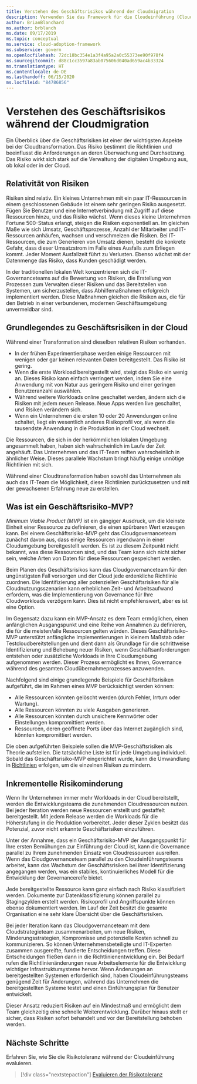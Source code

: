 ```yaml
---
title: Verstehen des Geschäftsrisikos während der Cloudmigration
description: Verwenden Sie das Framework für die Cloudeinführung (Cloud Adoption Framework) für Azure, um sich über Risikomanagementprozesse zu informieren, die Ihnen dabei helfen, Migrationsrisiken zu bewerten, zu verstehen, abzuwägen und zu mindern.
author: BrianBlanchard
ms.author: brblanch
ms.date: 09/17/2019
ms.topic: conceptual
ms.service: cloud-adoption-framework
ms.subservice: govern
ms.openlocfilehash: 72dc18bc354e1a3f4a95a2a0c55373ee90f978f4
ms.sourcegitcommit: d88c1cc3597a83ab075606d040ad659ac4b33324
ms.translationtype: HT
ms.contentlocale: de-DE
ms.lasthandoff: 06/15/2020
ms.locfileid: "84786856"
---
```

# <a name="understand-business-risk-during-cloud-migration"></a>Verstehen des Geschäftsrisikos während der Cloudmigration

Ein Überblick über die Geschäftsrisiken ist einer der wichtigsten Aspekte bei der Cloudtransformation. Das Risiko bestimmt die Richtlinien und beeinflusst die Anforderungen an deren Überwachung und Durchsetzung. Das Risiko wirkt sich stark auf die Verwaltung der digitalen Umgebung aus, ob lokal oder in der Cloud.

## <a name="relativity-of-risk"></a>Relativität von Risiken

Risiken sind relativ. Ein kleines Unternehmen mit ein paar IT-Ressourcen in einem geschlossenen Gebäude ist einem sehr geringen Risiko ausgesetzt. Fügen Sie Benutzer und eine Internetverbindung mit Zugriff auf diese Ressourcen hinzu, und das Risiko wächst. Wenn dieses kleine Unternehmen Fortune 500-Status erlangt, steigen die Risiken exponentiell an. Im gleichen Maße wie sich Umsatz, Geschäftsprozesse, Anzahl der Mitarbeiter und IT-Ressourcen anhäufen, wachsen und verschmelzen die Risiken. Bei IT-Ressourcen, die zum Generieren von Umsatz dienen, besteht die konkrete Gefahr, dass dieser Umsatzstrom im Falle eines Ausfalls zum Erliegen kommt. Jeder Moment Ausfallzeit führt zu Verlusten. Ebenso wächst mit der Datenmenge das Risiko, dass Kunden geschädigt werden.

In der traditionellen lokalen Welt konzentrieren sich die IT-Governanceteams auf die Bewertung von Risiken, die Erstellung von Prozessen zum Verwalten dieser Risiken und das Bereitstellen von Systemen, um sicherzustellen, dass Abhilfemaßnahmen erfolgreich implementiert werden. Diese Maßnahmen gleichen die Risiken aus, die für den Betrieb in einer verbundenen, modernen Geschäftsumgebung unvermeidbar sind.

## <a name="understand-business-risks-in-the-cloud"></a>Grundlegendes zu Geschäftsrisiken in der Cloud

Während einer Transformation sind dieselben relativen Risiken vorhanden.

- In der frühen Experimentierphase werden einige Ressourcen mit wenigen oder gar keinen relevanten Daten bereitgestellt. Das Risiko ist gering.
- Wenn die erste Workload bereitgestellt wird, steigt das Risiko ein wenig an. Dieses Risiko kann einfach verringert werden, indem Sie eine Anwendung mit von Natur aus geringem Risiko und einer geringen Benutzeranzahl auswählen.
- Während weitere Workloads online geschaltet werden, ändern sich die Risiken mit jedem neuen Release. Neue Apps werden live geschaltet, und Risiken verändern sich.
- Wenn ein Unternehmen die ersten 10 oder 20 Anwendungen online schaltet, liegt ein wesentlich anderes Risikoprofil vor, als wenn die tausendste Anwendung in die Produktion in der Cloud wechselt.

Die Ressourcen, die sich in der herkömmlichen lokalen Umgebung angesammelt haben, haben sich wahrscheinlich im Laufe der Zeit angehäuft. Das Unternehmen und das IT-Team reiften wahrscheinlich in ähnlicher Weise. Dieses parallele Wachstum bringt häufig einige unnötige Richtlinien mit sich.

Während einer Cloudtransformation haben sowohl das Unternehmen als auch das IT-Team die Möglichkeit, diese Richtlinien zurückzusetzen und mit der gewachsenen Erfahrung neue zu erstellen.

## <a name="what-is-a-business-risk-mvp"></a>Was ist ein Geschäftsrisiko-MVP?

_Minimum Viable Product (MVP)_ ist ein gängiger Ausdruck, um die kleinste Einheit einer Ressource zu definieren, die einen spürbaren Wert erzeugen kann. Bei einem Geschäftsrisiko-MVP geht das Cloudgovernanceteam zunächst davon aus, dass einige Ressourcen irgendwann in einer Cloudumgebung bereitgestellt werden. Es ist zu diesem Zeitpunkt nicht bekannt, was diese Ressourcen sind, und das Team kann sich nicht sicher sein, welche Arten von Daten für diese Ressourcen gespeichert werden.

Beim Planen des Geschäftsrisikos kann das Cloudgovernanceteam für den ungünstigsten Fall vorsorgen und der Cloud jede erdenkliche Richtlinie zuordnen. Die Identifizierung aller potenziellen Geschäftsrisiken für alle Cloudnutzungsszenarien kann erheblichen Zeit- und Arbeitsaufwand erfordern, was die Implementierung von Governance für Ihre Cloudworkloads verzögern kann. Dies ist nicht empfehlenswert, aber es ist eine Option.

Im Gegensatz dazu kann ein MVP-Ansatz es dem Team ermöglichen, einen anfänglichen Ausgangspunkt und eine Reihe von Annahmen zu definieren, die für die meisten/alle Ressourcen gelten würden. Dieses Geschäftsrisiko-MVP unterstützt anfängliche Implementierungen in kleinem Maßstab oder Testcloudbereitstellungen und dient dann als Grundlage für die schrittweise Identifizierung und Behebung neuer Risiken, wenn Geschäftsanforderungen entstehen oder zusätzliche Workloads in Ihre Cloudumgebung aufgenommen werden. Dieser Prozess ermöglicht es Ihnen, Governance während des gesamten Cloudübernahmeprozesses anzuwenden.

Nachfolgend sind einige grundlegende Beispiele für Geschäftsrisiken aufgeführt, die im Rahmen eines MVP berücksichtigt werden können:

- Alle Ressourcen könnten gelöscht werden (durch Fehler, Irrtum oder Wartung).
- Alle Ressourcen könnten zu viele Ausgaben generieren.
- Alle Ressourcen könnten durch unsichere Kennwörter oder Einstellungen kompromittiert werden.
- Ressourcen, deren geöffnete Ports über das Internet zugänglich sind, könnten kompromittiert werden.

Die oben aufgeführten Beispiele sollen die MVP-Geschäftsrisiken als Theorie aufstellen. Die tatsächliche Liste ist für jede Umgebung individuell.
Sobald das Geschäftsrisiko-MVP eingerichtet wurde, kann die Umwandlung in [Richtlinien](./index.md) erfolgen, um die einzelnen Risiken zu mindern.

## <a name="incremental-risk-mitigation"></a>Inkrementelle Risikominderung

Wenn Ihr Unternehmen immer mehr Workloads in der Cloud bereitstellt, werden die Entwicklungsteams die zunehmenden Cloudressourcen nutzen. Bei jeder Iteration werden neue Ressourcen erstellt und gestaffelt bereitgestellt. Mit jedem Release werden die Workloads für die Höherstufung in die Produktion vorbereitet. Jeder dieser Zyklen besitzt das Potenzial, zuvor nicht erkannte Geschäftsrisiken einzuführen.

Unter der Annahme, dass ein Geschäftsrisiko-MVP der Ausgangspunkt für Ihre ersten Bemühungen zur Einführung der Cloud ist, kann die Governance parallel zu Ihrem zunehmenden Einsatz von Cloudressourcen ausreifen. Wenn das Cloudgovernanceteam parallel zu den Cloudeinführungsteams arbeitet, kann das Wachstum der Geschäftsrisiken bei ihrer Identifizierung angegangen werden, was ein stabiles, kontinuierliches Modell für die Entwicklung der Governancereife bietet.

Jede bereitgestellte Ressource kann ganz einfach nach Risiko klassifiziert werden. Dokumente zur Datenklassifizierung können parallel zu Stagingzyklen erstellt werden. Risikoprofil und Angriffspunkte können ebenso dokumentiert werden. Im Lauf der Zeit besitzt die gesamte Organisation eine sehr klare Übersicht über die Geschäftsrisiken.

Bei jeder Iteration kann das Cloudgovernanceteam mit dem Cloudstrategieteam zusammenarbeiten, um neue Risiken, Minderungsstrategien, Kompromisse und potenzielle Kosten schnell zu kommunizieren. So können Unternehmensbeteiligte und IT-Experten zusammen ausgereifte, fundierte Entscheidungen treffen. Diese Entscheidungen fließen dann in die Richtlinienentwicklung ein. Bei Bedarf rufen die Richtlinienänderungen neue Arbeitselemente für die Entwicklung wichtiger Infrastruktursysteme hervor. Wenn Änderungen an bereitgestellten Systemen erforderlich sind, haben Cloudeinführungsteams genügend Zeit für Änderungen, während das Unternehmen die bereitgestellten Systeme testet und einen Einführungsplan für Benutzer entwickelt.

Dieser Ansatz reduziert Risiken auf ein Mindestmaß und ermöglicht dem Team gleichzeitig eine schnelle Weiterentwicklung. Darüber hinaus stellt er sicher, dass Risiken sofort behandelt und vor der Bereitstellung behoben werden.

## <a name="next-steps"></a>Nächste Schritte

Erfahren Sie, wie Sie die Risikotoleranz während der Cloudeinführung evaluieren.

> [!div class="nextstepaction"]
> [Evaluieren der Risikotoleranz](./risk-tolerance.md)
